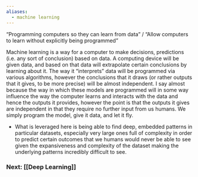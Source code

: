 ```yaml
---
aliases:
  - machine learning
---
```

“Programming computers so they can learn from data” / “Allow computers to learn without explicitly being programmed”

Machine learning is a way for a computer to make decisions, predictions (i.e. any sort of conclusion) based on data. A computing device will be given data, and based on that data will extrapolate certain conclusions by learning about it. The way it “interprets” data will be programmed via various algorithms, however the conclusions that it draws (or rather outputs that it gives, to be more precise) will be almost independent. I say almost because the way in which these models are programmed will in some way influence the way the computer learns and interacts with the data and hence the outputs it provides, however the point is that the outputs it gives are independent in that they require no further input from us humans. We simply program the model, give it data, and let it fly.
- What is leveraged here is being able to find deep, embedded patterns in particular datasets, especially very large ones full of complexity in order to predict certain outcomes that we humans would never be able to see given the expansiveness and complexity of the dataset making the underlying patterns incredibly difficult to see.



### Next: [[Deep Learning]]
